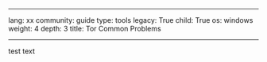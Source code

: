 

---

lang: xx
community: guide
type: tools
legacy: True
child: True
os: windows
weight: 4
depth: 3
title: Tor Common Problems

---

test text

